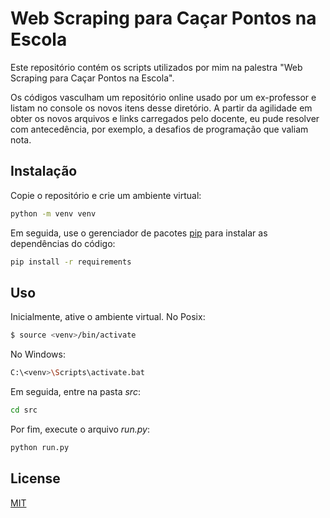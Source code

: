 # Web Scraping para Caçar Pontos na Escola

Este repositório contém os scripts utilizados por mim na palestra "Web Scraping para Caçar Pontos na Escola".

Os códigos vasculham um repositório online usado por um ex-professor e listam no console os novos itens desse diretório. A partir da agilidade em obter os novos arquivos e links carregados pelo docente, eu pude resolver com antecedência, por exemplo, a desafios de programação que valiam nota.

## Instalação

Copie o repositório e crie um ambiente virtual:

```bash
python -m venv venv
```

Em seguida, use o gerenciador de pacotes [pip](https://pypi.org/project/pip/) para instalar as dependências do código:

```bash
pip install -r requirements
```

## Uso

Inicialmente, ative o ambiente virtual. No Posix:

```bash
$ source <venv>/bin/activate
```

No Windows:

```bash
C:\<venv>\Scripts\activate.bat
```

Em seguida, entre na pasta *src*:

```bash
cd src
```

Por fim, execute o arquivo *run.py*:

```bash
python run.py
```

## License

[MIT](https://choosealicense.com/licenses/mit/)

